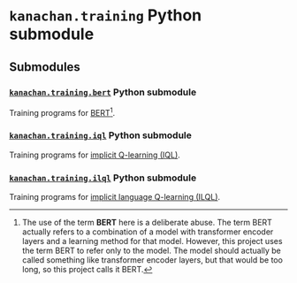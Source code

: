 # `kanachan.training` Python submodule

## Submodules

### [`kanachan.training.bert`](bert) Python submodule

Training programs for [BERT](https://arxiv.org/abs/1810.04805)[^BERT].

### [`kanachan.training.iql`](iql) Python submodule

Training programs for [implicit Q-learning (IQL)](https://arxiv.org/abs/2110.06169).

### [`kanachan.training.ilql`](ilql) Python submodule

Training programs for [implicit language Q-learning (ILQL)](https://arxiv.org/abs/2206.11871).

[^BERT]: The use of the term **BERT** here is a deliberate abuse. The term BERT actually refers to a combination of a model with transformer encoder layers and a learning method for that model. However, this project uses the term BERT to refer only to the model. The model should actually be called something like transformer encoder layers, but that would be too long, so this project calls it BERT.
